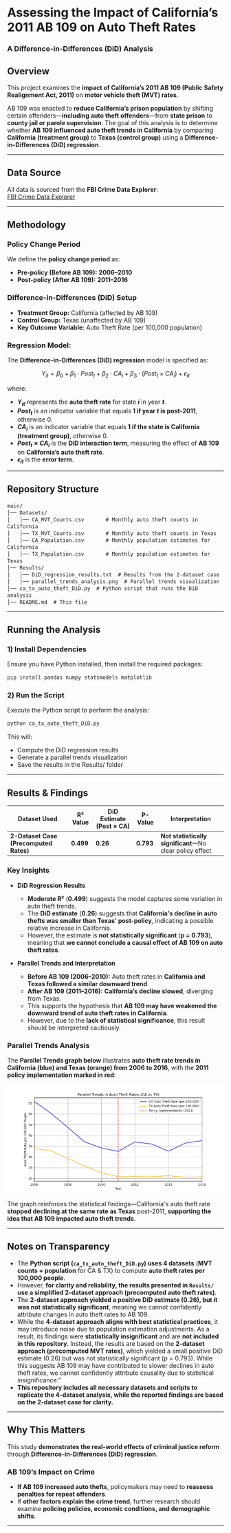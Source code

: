 # Assessing the Impact of **California’s 2011 AB 109** on Auto Theft Rates  
### A **Difference-in-Differences (DiD)** Analysis  

## Overview  
This project examines the **impact of California’s 2011 AB 109 (Public Safety Realignment Act, 2011)** on **motor vehicle theft (MVT) rates**.  

AB 109 was enacted to **reduce California’s prison population** by shifting certain offenders—**including auto theft offenders**—from **state prison** to **county jail or parole supervision**. The goal of this analysis is to determine whether **AB 109 influenced auto theft trends in California** by comparing **California (treatment group)** to **Texas (control group)** using a **Difference-in-Differences (DiD) regression**.  

---

## Data Source  
All data is sourced from the **FBI Crime Data Explorer**:  
[FBI Crime Data Explorer](https://cde.ucr.cjis.gov/LATEST/webapp/#/pages/explorer/crime/crime-trend)  

---

## Methodology  

### **Policy Change Period**  
We define the **policy change period** as:  
- **Pre-policy (Before AB 109):** **2006–2010**  
- **Post-policy (After AB 109):** **2011–2016**  

### **Difference-in-Differences (DiD) Setup**  
- **Treatment Group:** California (affected by AB 109)  
- **Control Group:** Texas (unaffected by AB 109)  
- **Key Outcome Variable:** Auto Theft Rate (per 100,000 population)

### **Regression Model:**  
The **Difference-in-Differences (DiD) regression** model is specified as:

$$
Y_{it} = \beta_0 + \beta_1 \cdot Post_t + \beta_2 \cdot CA_i + \beta_3 \cdot (Post_t \times CA_i) + \epsilon_{it}
$$

where:  

- **$Y_{it}$** represents the **auto theft rate** for state **$i$** in year **$t$**.  
- **$Post_t$** is an indicator variable that equals **1 if year $t$ is post-2011**, otherwise 0.  
- **$CA_i$** is an indicator variable that equals **1 if the state is California (treatment group)**, otherwise 0.  
- **$Post_t \times CA_i$** is the **DiD interaction term**, measuring the effect of **AB 109** on **California’s auto theft rate**.  
- **$\epsilon_{it}$** is the **error term**.

---

## Repository Structure  

```plaintext
main/
│── Datasets/  
│   │── CA_MVT_Counts.csv       # Monthly auto theft counts in California  
│   │── TX_MVT_Counts.csv       # Monthly auto theft counts in Texas  
│   │── CA_Population.csv       # Monthly population estimates for California  
│   │── TX_Population.csv       # Monthly population estimates for Texas  
│── Results/  
│   │── DiD_regression_results.txt  # Results from the 2-dataset case  
│   │── parallel_trends_analysis.png  # Parallel trends visualization  
│── ca_tx_auto_theft_DiD.py  # Python script that runs the DiD analysis  
│── README.md  # This file
```

---

## Running the Analysis  

### **1) Install Dependencies**  
Ensure you have Python installed, then install the required packages:

```bash
pip install pandas numpy statsmodels matplotlib
```
### **2) Run the Script**
Execute the Python script to perform the analysis:
```bash
python ca_tx_auto_theft_DiD.py
```
This will:
- Compute the DiD regression results
- Generate a parallel trends visualization
- Save the results in the Results/ folder

---

## Results & Findings  

| Dataset Used | R² Value | DiD Estimate (Post × CA) | P-Value | Interpretation |
|-------------|----------|--------------------------|---------|----------------|
| **2-Dataset Case (Precomputed Rates)** | **0.499** | **0.26** | **0.793** | **Not statistically significant**—No clear policy effect |

### **Key Insights**
- **DiD Regression Results**
  - **Moderate R²** (**0.499**) suggests the model captures some variation in auto theft trends.
  - The **DiD estimate** (**0.26**) suggests that **California's decline in auto thefts was smaller than Texas' post-policy**, indicating a possible relative increase in California.
  - However, the estimate is **not statistically significant** (**p = 0.793**), meaning that **we cannot conclude a causal effect of AB 109 on auto theft rates**.

- **Parallel Trends and Interpretation**
  - **Before AB 109 (2006–2010):** Auto theft rates in **California and Texas followed a similar downward trend**.
  - **After AB 109 (2011–2016):** **California’s decline slowed**, diverging from Texas.
  - This supports the hypothesis that **AB 109 may have weakened the downward trend of auto theft rates in California**.
  - However, due to the **lack of statistical significance**, this result should be interpreted cautiously.

### **Parallel Trends Analysis**
The **Parallel Trends graph below** illustrates **auto theft rate trends in California (blue) and Texas (orange) from 2006 to 2016**, with the **2011 policy implementation marked in red**:

![Parallel Trends](Results/parallel_trends_analysis.png)

The graph reinforces the statistical findings—California's auto theft rate **stopped declining at the same rate as Texas** post-2011, **supporting the idea that AB 109 impacted auto theft trends**.

---

## **Notes on Transparency**  
- The **Python script (`ca_tx_auto_theft_DiD.py`) uses 4 datasets** (**MVT counts + population** for CA & TX) to compute **auto theft rates per 100,000 people**.
- However, **for clarity and reliability, the results presented in `Results/` use a simplified 2-dataset approach (precomputed auto theft rates)**.
- The **2-dataset approach yielded a positive DiD estimate (0.26), but it was not statistically significant**, meaning we cannot confidently attribute changes in auto theft rates to AB 109.
- While the **4-dataset approach aligns with best statistical practices**, it may introduce noise due to population estimation adjustments. As a result, its findings were **statistically insignificant** and are **not included in this repository**. Instead, the results are based on the **2-dataset approach (precomputed MVT rates)**, which yielded a small positive DiD estimate (0.26) but was not statistically significant (p = 0.793). While this suggests AB 109 may have contributed to slower declines in auto theft rates, we cannot confidently attribute causality due to statistical insignificance.”
- **This repository includes all necessary datasets and scripts to replicate the 4-dataset analysis, while the reported findings are based on the 2-dataset case for clarity.**
---

## **Why This Matters**  
This study **demonstrates the real-world effects of criminal justice reform** through **Difference-in-Differences (DiD) regression**.

### **AB 109’s Impact on Crime**
- **If AB 109 increased auto thefts**, policymakers may need to **reassess penalties for repeat offenders**.
- If **other factors explain the crime trend**, further research should examine **policing policies, economic conditions, and demographic shifts**.

---
